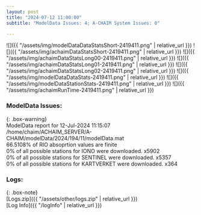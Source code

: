 ```yaml
---
layout: post
title: "2024-07-12 11:00:00"
subtitle: "ModelData Issues: 4; A-CHAIM System Issues: 0"

---
```


![]({{ "/assets/img/modelDataDataStatsShort-2419411.png" | relative_url }})
![]({{ "/assets/img/achaimDataStatsShort-2419411.png" | relative_url }})
![]({{ "/assets/img/achaimDataStatsLong00-2419411.png" | relative_url }})
![]({{ "/assets/img/achaimDataStatsLong01-2419411.png" | relative_url }})
![]({{ "/assets/img/achaimDataStatsLong02-2419411.png" | relative_url }})
![]({{ "/assets/img/modelDataDataStats-2419411.png" | relative_url }})
![]({{ "/assets/img/modelDataStationStats-2419411.png" | relative_url }})
![]({{ "/assets/img/achaimRunTime-2419411.png" | relative_url }})


### ModelData Issues:  
  
{: .box-warning}  
 ModelData report for 12-Jul-2024 11:15:07   
 /home/chaim/ACHAIM_SERVER/A-CHAIM/modelData/2024/194/11/modelData.mat   
 66.5108% of RIO absoprtion values are finite   
 0% of all possible stations for IONO were downloaded. x5902   
 0% of all possible stations for SENTINEL were downloaded. x5357   
 0% of all possible stations for KARTVERKET were downloaded. x364   
  


### Logs:  
  
{: .box-note}  
[Logs.zip]({{ "/assets/other/logs.zip" | relative_url }})  
[Log Info]({{ "/logInfo" | relative_url }})  
